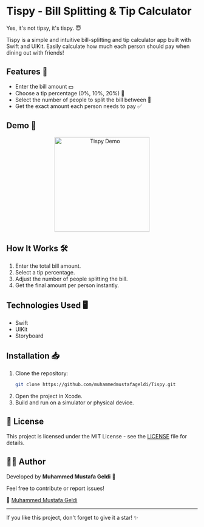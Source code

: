 # Tispy - Bill Splitting & Tip Calculator

Yes, it's not tipsy, it's tispy. 😇

Tispy is a simple and intuitive bill-splitting and tip calculator app built with Swift and UIKit. Easily calculate how much each person should pay when dining out with friends!

## Features 🚀
- Enter the bill amount 💵
- Choose a tip percentage (0%, 10%, 20%) 🧾
- Select the number of people to split the bill between 👥
- Get the exact amount each person needs to pay ✅

## Demo 🎥
<p align="center">
   <img src="https://github.com/muhammedmustafageldi/My-ScreenShots-Files/blob/main/Screnshots/Tispy/demo.gif" alt="Tispy Demo" width="250">
</p>

## How It Works 🛠
1. Enter the total bill amount.
2. Select a tip percentage.
3. Adjust the number of people splitting the bill.
4. Get the final amount per person instantly.

## Technologies Used 🖥️
- Swift
- UIKit
- Storyboard

## Installation 📥
1. Clone the repository:
   ```sh
   git clone https://github.com/muhammedmustafageldi/Tispy.git
   ```
2. Open the project in Xcode.
3. Build and run on a simulator or physical device.

## 📜 License
This project is licensed under the MIT License - see the [LICENSE](LICENSE) file for details.

## 👨‍💻 Author

Developed by **Muhammed Mustafa Geldi** 🚀

Feel free to contribute or report issues!

🔗 [Muhammed Mustafa Geldi](https://github.com/muhammedmustafageldi)

---

If you like this project, don't forget to give it a star! ✨
